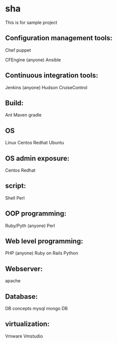 # sha
This is for sample project

Configuration management tools:
-------------------------------
Chef
puppet

CFEngine	  (anyone)
Ansible

Continuous integration tools:
-----------------------------
Jenkins           (anyone)
Hudson
CruiseControl

Build:
------
Ant
Maven
gradle

OS
---
Linux
Centos
Redhat
Ubuntu

OS admin exposure:
-----------------
Centos
Redhat

script:
-------
Shell
Perl

OOP programming:
----------------
Ruby/Pyth         (anyone)
Perl

Web level programming:
---------------------
PHP               (anyone)
Ruby on Rails 
Python

Webserver:
----------
apache

Database:
---------
DB concepts
mysql 
mongo DB


virtualization:
---------------
Vmware
Vmstudio

